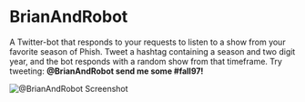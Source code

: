 # BrianAndRobot
A Twitter-bot that responds to your requests to listen to a show from your favorite season of Phish. Tweet a hashtag containing a season and two digit year, and the bot responds with a random show from that timeframe.
Try tweeting: **@BrianAndRobot send me some #fall97!**


![@BrianAndRobot Screenshot](https://i.imgur.com/7NHFBsd.png)
